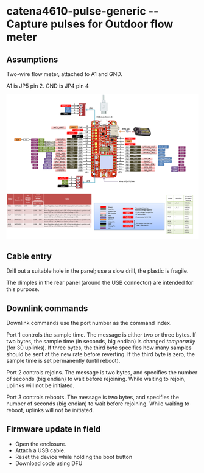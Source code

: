 # catena4610-pulse-generic -- Capture pulses for Outdoor flow meter

## Assumptions

Two-wire flow meter, attached to A1 and GND.

A1 is JP5 pin 2.
GND is JP4 pin 4

![Pinout diagram of 4610 for reference](https://github.com/mcci-catena/HW-Designs/blob/master/Boards/Catena-4611_4612/Catena-4611_4612_4617_4618_4618-M201_Pinout.png)

## Cable entry

Drill out a suitable hole in the panel; use a slow drill, the plastic is fragile.

The dimples in the rear panel (around the USB connector) are intended for this purpose.

## Downlink commands

Downlink commands use the port number as the command index.

Port 1 controls the sample time. The message is either two or three bytes. If two bytes, the sample time (in seconds, big endian) is changed *temporarily* (for 30 uplinks). If three bytes, the third byte specifies how many samples should be sent at the new rate before reverting. If the third byte is zero, the sample time is set permanently (until reboot).

Port 2 controls rejoins. The message is two bytes, and specifies the number of seconds (big endian) to wait before rejoining. While waiting to rejoin, uplinks will not be initiated.

Port 3 controls reboots. The message is two bytes, and specifies the number of seconds (big endian) to wait before rejoining. While waiting to reboot, uplinks will not be initiated.

## Firmware update in field

- Open the enclosure.
- Attach a USB cable.
- Reset the device while holding the boot button
- Download code using DFU
